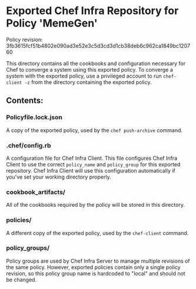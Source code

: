 # Exported Chef Infra Repository for Policy 'MemeGen'

Policy revision: 3fb3615fcf51b4802e090ad3e52e3c5d3cd3d1cb38deb6c962ca1849bc120760

This directory contains all the cookbooks and configuration necessary for Chef
to converge a system using this exported policy. To converge a system with the
exported policy, use a privileged account to run `chef-client -z` from the
directory containing the exported policy.

## Contents:

### Policyfile.lock.json

A copy of the exported policy, used by the `chef push-archive` command.

### .chef/config.rb

A configuration file for Chef Infra Client. This file configures Chef Infra Client to
use the correct `policy_name` and `policy_group` for this exported repository. Chef
Infra Client will use this configuration automatically if you've set your working
directory properly.

### cookbook_artifacts/

All of the cookbooks required by the policy will be stored in this directory.

### policies/

A different copy of the exported policy, used by the `chef-client` command.

### policy_groups/

Policy groups are used by Chef Infra Server to manage multiple revisions of the same
policy. However, exported policies contain only a single policy revision, so
this policy group name is hardcoded to "local" and should not be changed.

